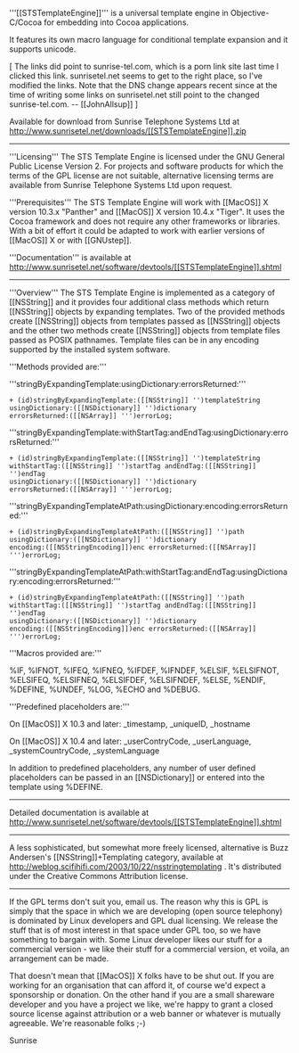 '''[[STSTemplateEngine]]''' is a universal template engine in Objective-C/Cocoa for embedding into Cocoa applications.

It features its own macro language for conditional template expansion and it supports unicode.

[ The links did point to sunrise-tel.com, which is a porn link site last time I clicked this link.  sunrisetel.net seems to get to the right place, so I've modified the links.  Note that the DNS change appears recent since at the time of writing some links on sunrisetel.net still point to the changed sunrise-tel.com.  -- [[JohnAllsup]] ]

Available for download from Sunrise Telephone Systems Ltd at http://www.sunrisetel.net/downloads/[[STSTemplateEngine]].zip

----

'''Licensing'''
The STS Template Engine is licensed under the GNU General Public License Version 2. For projects and software products for which the terms of the GPL license are not suitable, alternative licensing terms are available from Sunrise Telephone Systems Ltd upon request.

'''Prerequisites'''
The STS Template Engine will work with [[MacOS]] X version 10.3.x "Panther" and [[MacOS]] X version 10.4.x "Tiger". It uses the Cocoa framework and does not require any other frameworks or libraries. With a bit of effort it could be adapted to work with earlier versions of [[MacOS]] X or with [[GNUstep]].

'''Documentation''' is available at http://www.sunrisetel.net/software/devtools/[[STSTemplateEngine]].shtml

----

'''Overview'''
The STS Template Engine is implemented as a category of [[NSString]] and it provides four additional class methods which return [[NSString]] objects by expanding templates. Two of the provided methods create [[NSString]] objects from templates passed as [[NSString]] objects and the other two methods create [[NSString]] objects from template files passed as POSIX pathnames. Template files can be in any encoding supported by the installed system software.

'''Methods provided are:'''

'''stringByExpandingTemplate:usingDictionary:errorsReturned:'''

<code>+ (id)stringByExpandingTemplate:([[NSString]] '')templateString
                usingDictionary:([[NSDictionary]] '')dictionary
                 errorsReturned:([[NSArray]] ''')errorLog;
</code>

'''stringByExpandingTemplate:withStartTag:andEndTag:usingDictionary:errorsReturned:'''

<code>+ (id)stringByExpandingTemplate:([[NSString]] '')templateString
                   withStartTag:([[NSString]] '')startTag
                      andEndTag:([[NSString]] '')endTag
                usingDictionary:([[NSDictionary]] '')dictionary
                 errorsReturned:([[NSArray]] ''')errorLog;
</code>

'''stringByExpandingTemplateAtPath:usingDictionary:encoding:errorsReturned:'''

<code>+ (id)stringByExpandingTemplateAtPath:([[NSString]] '')path
                      usingDictionary:([[NSDictionary]] '')dictionary
                             encoding:([[NSStringEncoding]])enc
                       errorsReturned:([[NSArray]] ''')errorLog;
</code>

'''stringByExpandingTemplateAtPath:withStartTag:andEndTag:usingDictionary:encoding:errorsReturned:'''

<code>+ (id)stringByExpandingTemplateAtPath:([[NSString]] '')path
                         withStartTag:([[NSString]] '')startTag
                            andEndTag:([[NSString]] '')endTag
                      usingDictionary:([[NSDictionary]] '')dictionary
                             encoding:([[NSStringEncoding]])enc
                       errorsReturned:([[NSArray]] ''')errorLog;
</code>

'''Macros provided are:'''

%IF, %IFNOT, %IFEQ, %IFNEQ, %IFDEF, %IFNDEF, %ELSIF, %ELSIFNOT, %ELSIFEQ, %ELSIFNEQ, %ELSIFDEF, %ELSIFNDEF, %ELSE, %ENDIF, %DEFINE, %UNDEF, %LOG, %ECHO and %DEBUG.

'''Predefined placeholders are:'''

On [[MacOS]] X 10.3 and later: _timestamp, _uniqueID, _hostname

On [[MacOS]] X 10.4 and later: _userContryCode, _userLanguage, _systemCountryCode, _systemLanguage

In addition to predefined placeholders, any number of user defined placeholders can be passed in an [[NSDictionary]] or entered into the template using %DEFINE.

----

Detailed documentation is available at http://www.sunrisetel.net/software/devtools/[[STSTemplateEngine]].shtml

----

A less sophisticated, but somewhat more freely licensed, alternative is Buzz Andersen's [[NSString]]+Templating category, available at http://weblog.scifihifi.com/2003/10/22/nsstringtemplating .  It's distributed under the Creative Commons Attribution license.

----

If the GPL terms don't suit you, email us. The reason why this is GPL is simply that the space in which we are developing (open source telephony) is dominated by Linux developers and GPL dual licensing. We release the stuff that is of most interest in that space under GPL too, so we have something to bargain with. Some Linux developer likes our stuff for a commercial version - we like their stuff for a commercial version, et voila, an arrangement can be made.

That doesn't mean that [[MacOS]] X folks have to be shut out. If you are working for an organisation that can afford it, of course we'd expect a sponsorship or donation. On the other hand if you are a small shareware developer and you have a project we like, we're happy to grant a closed source license against attribution or a web banner or whatever is mutually agreeable. We're reasonable folks ;-)

Sunrise